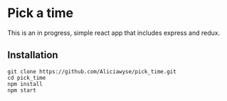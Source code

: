 # Pick a time

This is an in progress, simple react app that includes express and redux.

## Installation

```
git clone https://github.com/Aliciawyse/pick_time.git
cd pick_time
npm install
npm start
```
